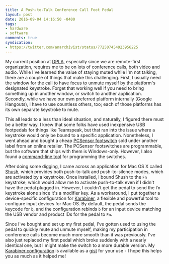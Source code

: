 ```yaml
---
title: A Push-to-Talk Conference Call Foot Pedal
layout: post
date: 2016-09-04 14:16:50 -0400
tags:
- hardware
- software
comments: true
syndication:
- https://twitter.com/anarchivist/status/772507454923956225
---
```


My current position at [DPLA](https://dp.la/), especially since we are remote-first
organization, requires me to be on lots of conference calls, both video and audio.
While I've learned the value of staying muted while I'm not talking, there are a 
couple of things that make this challenging. First, I usually need the window
for the call to have focus to unmute myself by the platform's designated keystroke.
Forget that working well if you need to bring something up in another window,
or switch to another application. Secondly, while we have our own preferred
platform internally (Google Hangouts), I have to use countless others, too;
each of those platforms has its own separate keystroke to mute.

This all leads to a less than ideal situation, and naturally, I figured there
must be a better way. <!--more-->I knew that some folks have used inexpensive USB footpedals
for things like Teamspeak, but that ran into the issue where a keystroke would
only be bound to a specific application. Nonetheless, I went ahead and bought
a cheap [PCSensor footswitch](http://www.dansdata.com/footswitch.htm) sold
under another label from an online retailer. The PCSensor footswitches are
programmable, but the software that ships with them is Windows-only. However, 
I also found a [command-line tool](https://github.com/rgerganov/footswitch)
for programming the switches.

After doing some digging, I came across an application for Mac OS X called
[Shush](http://mizage.com/shush/), which provides both push-to-talk and 
push-to-silence modes, which are activated by a keystroke. Once installed, 
I bound Shush to the `Fn` keystroke, which would allow me to activate 
push-to-talk even if I didn't have the pedal plugged in. However, I couldn't
get the pedal to send the `Fn` keystroke alone since it's a modifier key. As
a workaround, I put together a device-specific configuration for
[Karabiner](https://pqrs.org/osx/karabiner/), a flexible and powerful tool
to configure input devices for Mac OS. By default, the pedal sends the keycode
for `b`, and the configuration rebinds `b` for an input device matching the
USB vendor and product IDs for the pedal to `Fn`.

Since I've bought and set up my first pedal, I've gotten used to using the
pedal to quickly mute and unmute myself, making my participation in conference
calls become much more smooth than it was previously. I've also just replaced
my first pedal which broke suddenly with a nearly identical one, but I might
make the switch to a more durable version. My [Karabiner configuration](https://gist.github.com/anarchivist/e13c0a64930b975a509681ff36f95490)
is available as a [gist](https://gist.github.com/anarchivist/e13c0a64930b975a509681ff36f95490) for
your use - I hope this helps you as much as it helped me!
